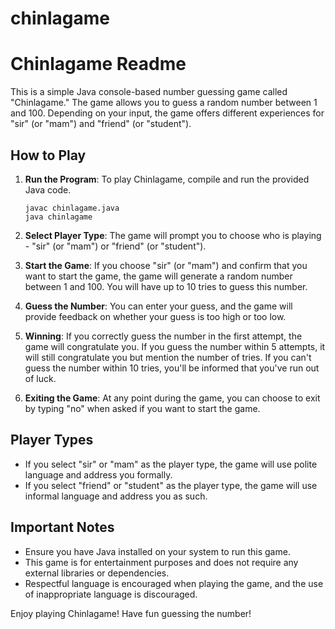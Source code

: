 # chinlagame
# Chinlagame Readme

This is a simple Java console-based number guessing game called "Chinlagame." The game allows you to guess a random number between 1 and 100. Depending on your input, the game offers different experiences for "sir" (or "mam") and "friend" (or "student"). 

## How to Play

1. **Run the Program**: To play Chinlagame, compile and run the provided Java code.

   ```shell
   javac chinlagame.java
   java chinlagame
   ```

2. **Select Player Type**: The game will prompt you to choose who is playing - "sir" (or "mam") or "friend" (or "student"). 

3. **Start the Game**: If you choose "sir" (or "mam") and confirm that you want to start the game, the game will generate a random number between 1 and 100. You will have up to 10 tries to guess this number.

4. **Guess the Number**: You can enter your guess, and the game will provide feedback on whether your guess is too high or too low.

5. **Winning**: If you correctly guess the number in the first attempt, the game will congratulate you. If you guess the number within 5 attempts, it will still congratulate you but mention the number of tries. If you can't guess the number within 10 tries, you'll be informed that you've run out of luck.

6. **Exiting the Game**: At any point during the game, you can choose to exit by typing "no" when asked if you want to start the game.

## Player Types

- If you select "sir" or "mam" as the player type, the game will use polite language and address you formally.
- If you select "friend" or "student" as the player type, the game will use informal language and address you as such.

## Important Notes

- Ensure you have Java installed on your system to run this game.
- This game is for entertainment purposes and does not require any external libraries or dependencies.
- Respectful language is encouraged when playing the game, and the use of inappropriate language is discouraged.

Enjoy playing Chinlagame! Have fun guessing the number!
